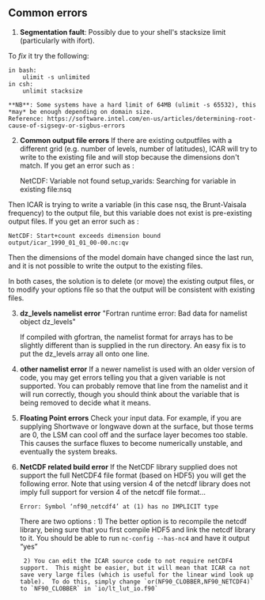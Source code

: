 ## Common errors

1) **Segmentation fault**:
    Possibly due to your shell's stacksize limit (particularly with ifort).

To *fix* it try the following:

    in bash:
        ulimit -s unlimited
    in csh:
        unlimit stacksize

    **NB**: Some systems have a hard limit of 64MB (ulimit -s 65532), this *may* be enough depending on domain size.
    Reference: https://software.intel.com/en-us/articles/determining-root-cause-of-sigsegv-or-sigbus-errors

2) **Common output file errors**
    If there are existing outputfiles with a different grid (e.g. number of levels, number of latitudes), ICAR will try to write to the existing file and will stop because the dimensions don't match. If you get an error such as :

    NetCDF: Variable not found
    setup_varids: Searching for variable in existing file:nsq

Then ICAR is trying to write a variable (in this case nsq, the Brunt-Vaisala frequency) to the output file, but this variable does not exist is pre-existing output files.  If you get an error such as :

    NetCDF: Start+count exceeds dimension bound
    output/icar_1990_01_01_00-00.nc:qv

Then the dimensions of the model domain have changed since the last run, and it is not possible to write the output to the existing files.

In both cases, the solution is to delete (or move) the existing output files, or to modify your options file so that the output will be consistent with existing files.


3) **dz_levels namelist error**
    "Fortran runtime error: Bad data for namelist object dz_levels"

    If compiled with gfortran, the namelist format for arrays has to be slightly different than is supplied in the run directory. An easy fix is to put the dz_levels array all onto one line.


4) **other namelist error**
    If a newer namelist is used with an older version of code, you may get errors telling you that a given variable is not supported.  You can probably remove that line from the namelist and it will run correctly, though you should think about the variable that is being removed to decide what it means.

5) **Floating Point errors**
    Check your input data.  For example, if you are supplying Shortwave or longwave down at the surface, but those terms are 0, the LSM can cool off and the surface layer becomes too stable. This causes the surface fluxes to become numerically unstable, and eventually the system breaks.

6) **NetCDF related build error**
    If the NetCDF library supplied does not support the full NetCDF4 file format (based on HDF5) you will get the following error.  Note that using version 4 of the netcdf library does not imply full support for version 4 of the netcdf file format...

    `Error: Symbol ‘nf90_netcdf4’ at (1) has no IMPLICIT type`

    There are two options :
        1) The better option is to recompile the netcdf library, being sure that you first compile HDF5 and link the netcdf library to it.  You should be able to run
            `nc-config --has-nc4`
            and have it output “yes”

        2) You can edit the ICAR source code to not require netCDF4 support.  This might be easier, but it will mean that ICAR ca not save very large files (which is useful for the linear wind look up table).  To do this, simply change `or(NF90_CLOBBER,NF90_NETCDF4)` to `NF90_CLOBBER` in `io/lt_lut_io.f90`
